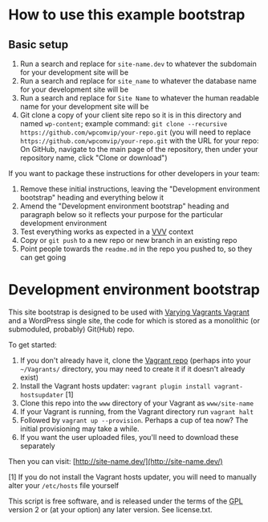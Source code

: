 # How to use this example bootstrap

## Basic setup

1. Run a search and replace for `site-name.dev` to whatever the subdomain for your development site will be
2. Run a search and replace for `site_name` to whatever the database name for your development site will be
3. Run a search and replace for `Site Name` to whatever the human readable name for your development site will be
3. Git clone a copy of your client site repo so it is in this directory and named `wp-content`; example command: `git clone --recursive https://github.com/wpcomvip/your-repo.git` (you will need to replace `https://github.com/wpcomvip/your-repo.git` with the URL for your repo: On GitHub, navigate to the main page of the repository, then under your repository name, click "Clone or download") 

If you want to package these instructions for other developers in your team:

1. Remove these initial instructions, leaving the "Development environment bootstrap" heading and everything below it
2. Amend the "Development environment bootstrap" heading and paragraph below so it reflects your purpose for the particular development environment
3. Test everything works as expected in a [VVV](https://github.com/Varying-Vagrant-Vagrants/VVV/) context
4. Copy or `git push` to a new repo or new branch in an existing repo
5. Point people towards the `readme.md` in the repo you pushed to, so they can get going

# Development environment bootstrap

This site bootstrap is designed to be used with [Varying Vagrants Vagrant](https://github.com/Varying-Vagrant-Vagrants/VVV/) and a WordPress single site, the code for which is stored as a monolithic (or submoduled, probably) Git(Hub) repo.

To get started:

1. If you don't already have it, clone the [Vagrant repo](https://github.com/Varying-Vagrant-Vagrants/VVV/) (perhaps into your `~/Vagrants/` directory, you may need to create it if it doesn't already exist)
2. Install the Vagrant hosts updater: `vagrant plugin install vagrant-hostsupdater` [1]
3. Clone this repo into the `www` directory of your Vagrant as `www/site-name`
4. If your Vagrant is running, from the Vagrant directory run `vagrant halt`
5. Followed by `vagrant up --provision`.  Perhaps a cup of tea now? The initial provisioning may take a while.
6. If you want the user uploaded files, you'll need to download these separately

Then you can visit: [http://site-name.dev/](http://site-name.dev/)

[1] If you do not install the Vagrant hosts updater, you will need to manually alter your `/etc/hosts` file yourself

This script is free software, and is released under the terms of the <abbr title="GNU General Public License">GPL</abbr> version 2 or (at your option) any later version. See license.txt.
